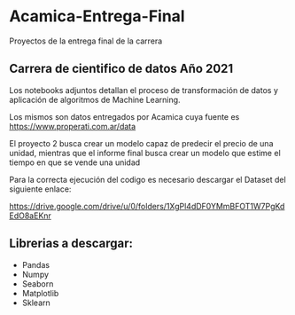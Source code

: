 # Acamica-Entrega-Final
Proyectos de la entrega final de la carrera

## Carrera de cientifico de datos Año 2021

Los notebooks adjuntos detallan el proceso de transformación de datos y aplicación de algoritmos de Machine Learning.

Los mismos son datos entregados por Acamica cuya fuente es https://www.properati.com.ar/data

El proyecto 2 busca crear un modelo capaz de predecir el precio de una unidad, mientras que el informe final busca crear un modelo que estime el tiempo en que se vende una unidad

Para la correcta ejecución del codigo es necesario descargar el Dataset del siguiente enlace:

https://drive.google.com/drive/u/0/folders/1XgPl4dDF0YMmBFOT1W7PgKdEdO8aEKnr

## Librerias a descargar:

* Pandas
* Numpy
* Seaborn
* Matplotlib
* Sklearn
